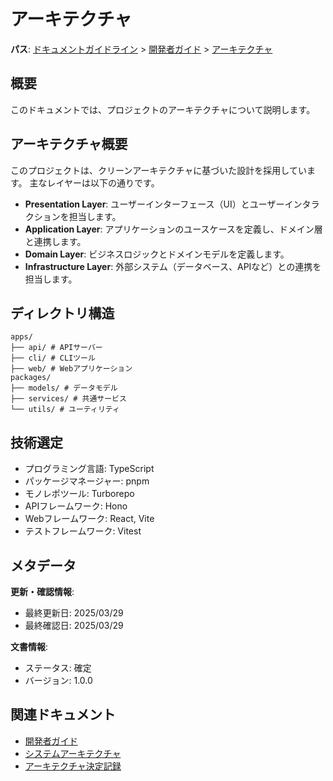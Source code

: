 # アーキテクチャ

**パス**: [ドキュメントガイドライン](../../../README.md) > [開発者ガイド](../README.md) > [アーキテクチャ](./README.md)

## 概要

このドキュメントでは、プロジェクトのアーキテクチャについて説明します。

## アーキテクチャ概要

このプロジェクトは、クリーンアーキテクチャに基づいた設計を採用しています。
主なレイヤーは以下の通りです。

-   **Presentation Layer**: ユーザーインターフェース（UI）とユーザーインタラクションを担当します。
-   **Application Layer**: アプリケーションのユースケースを定義し、ドメイン層と連携します。
-   **Domain Layer**: ビジネスロジックとドメインモデルを定義します。
-   **Infrastructure Layer**: 外部システム（データベース、APIなど）との連携を担当します。

## ディレクトリ構造

```
apps/
├── api/ # APIサーバー
├── cli/ # CLIツール
├── web/ # Webアプリケーション
packages/
├── models/ # データモデル
├── services/ # 共通サービス
└── utils/ # ユーティリティ
```

## 技術選定

-   プログラミング言語: TypeScript
-   パッケージマネージャー: pnpm
-   モノレポツール: Turborepo
-   APIフレームワーク: Hono
-   Webフレームワーク: React, Vite
-   テストフレームワーク: Vitest

## メタデータ

**更新・確認情報**:
- 最終更新日: 2025/03/29
- 最終確認日: 2025/03/29

**文書情報**:
- ステータス: 確定
- バージョン: 1.0.0

## 関連ドキュメント

- [開発者ガイド](../README.md)
- [システムアーキテクチャ](./system.md)
- [アーキテクチャ決定記録](./adr/README.md)